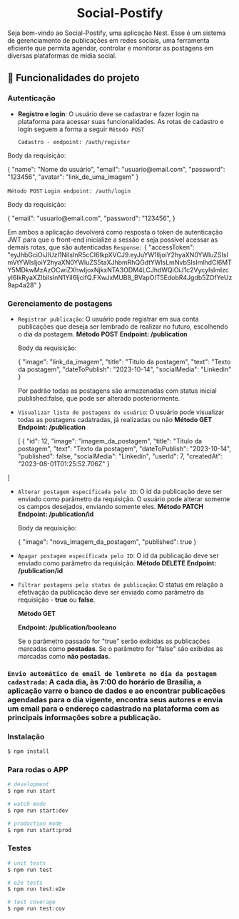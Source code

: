 <h1 align="center">Social-Postify </h1>

Seja bem-vindo ao Social-Postify, uma aplicação Nest.
Esse é um sistema de gerenciamento de publicações em redes sociais, uma ferramenta eficiente que permita agendar, controlar e monitorar as postagens em diversas plataformas de mídia social.

## :hammer: Funcionalidades do projeto

### Autenticação

- **Registro e login**: O usuário deve se cadastrar e fazer login na plataforma para acessar suas funcionalidades. As rotas de cadastro e login seguem a forma a seguir
   `Método POST`
  
  `Cadastro - endpoint: /auth/register`
<p>Body da requisição:</p>
<p>{
   "name": "Nome do usuário",
   "email": "usuario@email.com",
   "password": "123456",
  "avatar": "link_de_uma_imagem"
}</p>

`Método POST`
`Login endpoint: /auth/login`
<p>Body da requisição:</p>
<p>{
	 "email": "usuario@email.com",
   "password": "123456",
}</p>

Em ambos a aplicação devolverá como resposta o token de autenticação JWT para que o front-end inicialize a sessão e seja possível acessar as demais rotas, que são autenticadas
`Response:`
{
  "accessToken": "eyJhbGciOiJIUzI1NiIsInR5cCI6IkpXVCJ9.eyJuYW1lIjoiY2hyaXN0YWluZSIsImVtYWlsIjoiY2hyaXN0YWluZS5taXJhbmRhQGdtYWlsLmNvbSIsImlhdCI6MTY5MDkwMzAzOCwiZXhwIjoxNjkxNTA3ODM4LCJhdWQiOiJ1c2VycyIsImlzcyI6IkRyaXZlbiIsInN1YiI6IjcifQ.FXwJxMUB8_BVapOIT5EdobR4Jgdb5ZOfYeUz9ap4a28"
}



### Gerenciamento de postagens

- `Registrar publicação`: O usuário pode registrar em sua conta publicações que deseja ser lembrado de realizar no futuro, escolhendo o dia da postagem.
  **Método POST**
  **Endpoint: /publication**
  <p>Body da requisição:</p>
  <p>{
  "image": "link_da_imagem",
  "title": "Titulo da postagem",
  "text": "Texto da postagem",
  "dateToPublish": "2023-10-14",
  "socialMedia": "Linkedin"
  }</p>

  Por padrão todas as postagens são armazenadas com status inicial published:false, que pode ser alterado posteriormente.
 
- `Visualizar lista de postagens do usuário`: O usuário pode visualizar todas as postagens cadatradas, já realizadas ou não
  **Método GET**
  **Endpoint: /publication**
  <p>[
  {
    "id": 12,
    "image": "imagem_da_postagem",
    "title": "Titulo da postagem",
    "text": "Texto da postagem",
    "dateToPublish": "2023-10-14",
    "published": false,
    "socialMedia": "Linkedin",
    "userId": 7,
    "createdAt": "2023-08-01T01:25:52.706Z"
  }
]</p>

 
- `Alterar postagem específicada pelo ID`: O id da publicação deve ser enviado como parâmetro da requisição. O usuário pode alterar somente os campos desejados, enviando somente eles.
  **Método PATCH**
  **Endpoint: /publication/id**
  <p>Body da requisição:</p>
  <p>
  {
    "image": "nova_imagem_da_postagem",
    "published": true    
  }
</p>

- `Apagar postagem específicada pelo ID`: O id da publicação deve ser enviado como parâmetro da requisição.
  **Método DELETE**
  **Endpoint: /publication/id**
  
- `Filtrar postagens pelo status de publicação`: O status em relação a efetivação da publicação deve ser enviado como parâmetro da requisição - **true** ou **false**.

  
  **Método GET**

  
  **Endpoint: /publication/booleano**

  
  Se o parâmetro passado for "true" serão exibidas as publicações marcadas como **postadas**. Se o parâmetro for "false" são exibidas as marcadas como **não postadas**.
  
### `Envio automático de email de lembrete no dia da postagem cadastrada`: A cada dia, às 7:00 do horário de Brasília, a aplicação varre o banco de dados e ao encontrar publicações agendadas para o dia vigente, encontra seus autores e envia um email para o endereço cadastrado na plataforma com as principais informações sobre a publicação.



### Instalação

```bash
$ npm install
```

### Para rodas o APP

```bash
# development
$ npm run start

# watch mode
$ npm run start:dev

# production mode
$ npm run start:prod
```

### Testes

```bash
# unit tests
$ npm run test

# e2e tests
$ npm run test:e2e

# test coverage
$ npm run test:cov
```

